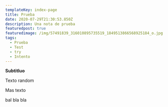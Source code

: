 ```yaml
---
templateKey: index-page
title: Prueba
date: 2020-07-29T21:30:53.850Z
description: Una nota de prueba
featuredpost: true
featuredimage: /img/57491839_316010895735519_1849513866568925184_o.jpg
tags:
  - Prueba
  - Test
  - try
  - Intento
---
```

**Subtitluo**

Texto random

Mas texto

bal bla bla